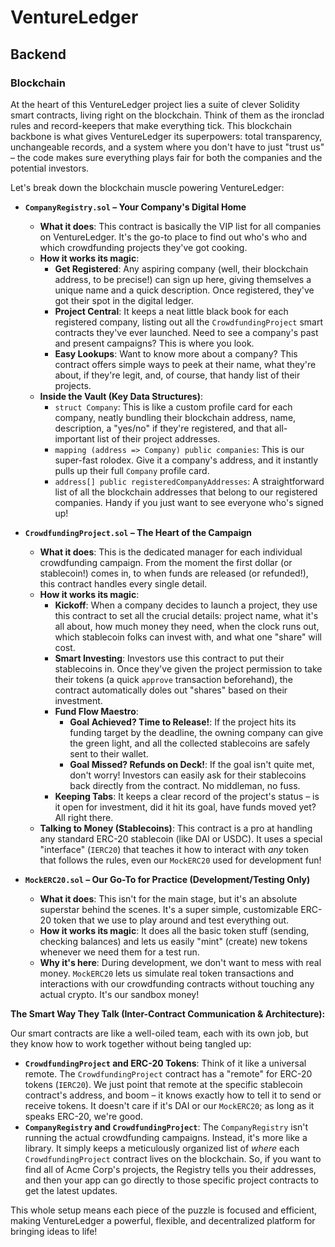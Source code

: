 # VentureLedger

## Backend

### Blockchain

At the heart of this VentureLedger project lies a suite of clever Solidity smart contracts, living right on the blockchain. Think of them as the ironclad rules and record-keepers that make everything tick. This blockchain backbone is what gives VentureLedger its superpowers: total transparency, unchangeable records, and a system where you don't have to just "trust us" – the code makes sure everything plays fair for both the companies and the potential investors.



Let's break down the blockchain muscle powering VentureLedger:

* **`CompanyRegistry.sol` – Your Company's Digital Home**
    * **What it does**: This contract is basically the VIP list for all companies on VentureLedger. It's the go-to place to find out who's who and which crowdfunding projects they've got cooking.
    * **How it works its magic**:
        * **Get Registered**: Any aspiring company (well, their blockchain address, to be precise!) can sign up here, giving themselves a unique name and a quick description. Once registered, they've got their spot in the digital ledger.
        * **Project Central**: It keeps a neat little black book for each registered company, listing out all the `CrowdfundingProject` smart contracts they've ever launched. Need to see a company's past and present campaigns? This is where you look.
        * **Easy Lookups**: Want to know more about a company? This contract offers simple ways to peek at their name, what they're about, if they're legit, and, of course, that handy list of their projects.
    * **Inside the Vault (Key Data Structures)**:
        * `struct Company`: This is like a custom profile card for each company, neatly bundling their blockchain address, name, description, a "yes/no" if they're registered, and that all-important list of their project addresses.
        * `mapping (address => Company) public companies`: This is our super-fast rolodex. Give it a company's address, and it instantly pulls up their full `Company` profile card.
        * `address[] public registeredCompanyAddresses`: A straightforward list of all the blockchain addresses that belong to our registered companies. Handy if you just want to see everyone who's signed up!

* **`CrowdfundingProject.sol` – The Heart of the Campaign**
    * **What it does**: This is the dedicated manager for each individual crowdfunding campaign. From the moment the first dollar (or stablecoin!) comes in, to when funds are released (or refunded!), this contract handles every single detail.
    * **How it works its magic**:
        * **Kickoff**: When a company decides to launch a project, they use this contract to set all the crucial details: project name, what it's all about, how much money they need, when the clock runs out, which stablecoin folks can invest with, and what one "share" will cost.
        * **Smart Investing**: Investors use this contract to put their stablecoins in. Once they've given the project permission to take their tokens (a quick `approve` transaction beforehand), the contract automatically doles out "shares" based on their investment.
        * **Fund Flow Maestro**:
            * **Goal Achieved? Time to Release!**: If the project hits its funding target by the deadline, the owning company can give the green light, and all the collected stablecoins are safely sent to their wallet.
            * **Goal Missed? Refunds on Deck!**: If the goal isn't quite met, don't worry! Investors can easily ask for their stablecoins back directly from the contract. No middleman, no fuss.
        * **Keeping Tabs**: It keeps a clear record of the project's status – is it open for investment, did it hit its goal, have funds moved yet? All right there.
    * **Talking to Money (Stablecoins)**: This contract is a pro at handling any standard ERC-20 stablecoin (like DAI or USDC). It uses a special "interface" (`IERC20`) that teaches it how to interact with *any* token that follows the rules, even our `MockERC20` used for development fun!

* **`MockERC20.sol` – Our Go-To for Practice (Development/Testing Only)**
    * **What it does**: This isn't for the main stage, but it's an absolute superstar behind the scenes. It's a super simple, customizable ERC-20 token that we use to play around and test everything out.
    * **How it works its magic**: It does all the basic token stuff (sending, checking balances) and lets us easily "mint" (create) new tokens whenever we need them for a test run.
    * **Why it's here**: During development, we don't want to mess with real money. `MockERC20` lets us simulate real token transactions and interactions with our crowdfunding contracts without touching any actual crypto. It's our sandbox money!

**The Smart Way They Talk (Inter-Contract Communication & Architecture):**

Our smart contracts are like a well-oiled team, each with its own job, but they know how to work together without being tangled up:

* **`CrowdfundingProject` and ERC-20 Tokens**: Think of it like a universal remote. The `CrowdfundingProject` contract has a "remote" for ERC-20 tokens (`IERC20`). We just point that remote at the specific stablecoin contract's address, and boom – it knows exactly how to tell it to send or receive tokens. It doesn't care if it's DAI or our `MockERC20`; as long as it speaks ERC-20, we're good.
* **`CompanyRegistry` and `CrowdfundingProject`**: The `CompanyRegistry` isn't running the actual crowdfunding campaigns. Instead, it's more like a library. It simply keeps a meticulously organized list of *where* each `CrowdfundingProject` contract lives on the blockchain. So, if you want to find all of Acme Corp's projects, the Registry tells you their addresses, and then your app can go directly to those specific project contracts to get the latest updates.

This whole setup means each piece of the puzzle is focused and efficient, making VentureLedger a powerful, flexible, and decentralized platform for bringing ideas to life!